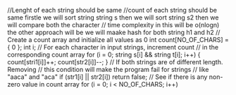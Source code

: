 //Lenght of each string should be same
//count of each string should be same
firstle we will sort string string s then we will sort string s2
then we will compare both the character // time complexity in this will be o(nlogn)
the other approach will be
we will maake hash for both string h1 and h2
// Create a count array and initialize all values as 0
int count[NO_OF_CHARS] = { 0 };
int i;
// For each character in input strings, increment count
// in the corresponding count array
for (i = 0; string s[i] && string t[i]; i++) {
count[stri1[i]]++;
count[str2[i]]--;
}
// If both strings are of different length. Removing
// this condition will make the program fail for strings
// like "aaca" and "aca"
if (str1[i] || str2[i])
return false;
// See if there is any non-zero value in count array
for (i = 0; i < NO_OF_CHARS; i++)